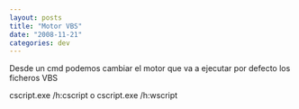 ```yaml
---
layout: posts
title: "Motor VBS"
date: "2008-11-21"
categories: dev
---
```


Desde un cmd podemos cambiar el motor que va a ejecutar por defecto los ficheros VBS

cscript.exe /h:cscript o cscript.exe /h:wscript
